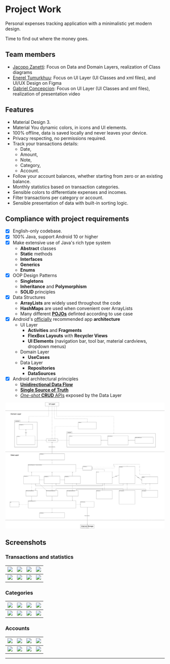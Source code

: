 # Project Work

<!-- General project description -->

Personal expenses tracking application with a minimalistic yet modern design.

Time to find out where the money goes.

## Team members

<!-- Division of work among team members -->

- [Jacopo Zanetti][1]: Focus on Data and Domain Layers, realization of Class diagrams
- [Enerel Tumurkhuu][2]: Focus on UI Layer (UI Classes and xml files), and UI/UX Design on Figma
- [Gabriel Concepcion][3]: Focus on UI Layer (UI Classes and xml files), realization of presentation video

[1]: https://jacza.net/github
[2]: https://github.com/eenerere/
[3]: https://github.com/g-concept999

## Features

<!-- Implemented features -->

- Material Design 3.
- Material You dynamic colors, in icons and UI elements.
- 100% offline, data is saved locally and never leaves your device.
- Privacy respecting, no permissions required.
- Track your transactions details:
  - Date,
  - Amount,
  - Note,
  - Category,
  - Account.
- Follow your account balances, whether starting from zero or an existing balance.
- Monthly statistics based on transaction categories.
- Sensible colors to differentiate expenses and incomes.
- Filter transactions per category or account.
- Sensible presentation of data with built-in sorting logic.

## Compliance with project requirements

- [x] English-only codebase.
- [x] 100% Java, support Android 10 or higher
- [x] Make extensive use of Java's rich type system
  - **Abstract** classes
  - **Static** methods
  - **Interfaces**
  - **Generics**
  - **Enums**
- [x] OOP Design Patterns
  - **Singletons**
  - **Inheritance** and **Polymorphism**
  - **SOLID** principles
- [x] Data Structures
  - **ArrayLists** are widely used throughout the code
  - **HashMaps** are used when convenient over ArrayLists
  - Many different [**POJOs**][4] definted according to use case
- [x] Android's [officially][5] recommended app **architecture**
  - UI Layer
    - **Activities** and **Fragments**
    - **FlexBox Layouts** with **Recycler Views**
    - **UI Elements** (navigation bar, tool bar, material cardviews, dropdown menus)
  - Domain Layer
    - **UseCases**
  - Data Layer
    - **Repositories**
    - **DataSources**
- [x] Android architectural principles
  - [**Unidirectional Data Flow**][7]
  - [**Single Source of Truth**][6]
  - [_One-shot_ **CRUD** APIs][8] exposed by the Data Layer

[4]: https://en.wikipedia.org/wiki/Plain_old_Java_object
[5]: https://developer.android.com/topic/architecture#recommended-app-arch
[6]: https://developer.android.com/topic/architecture/data-layer#source-of-truth
[7]: https://developer.android.com/topic/architecture#unidirectional-data-flow
[8]: https://developer.android.com/topic/architecture/data-layer#expose-apis

[![class diagram](./docs/class-diagram.svg)](https://raw.githubusercontent.com/jaczanet/Expenses/96513d620ee8923b46ea1cc3e5fb685a0398f8eb/docs/class-diagram.svg "Open raw")

## Screenshots

### Transactions and statistics

| ![][31] | ![][19] | ![][18] | ![][17] |
| ------- | ------- | ------- | ------- |
| ![][32] | ![][30] | ![][29] | ![][28] |

### Categories

| ![][15] | ![][13] | ![][14] | ![][16] |
| ------- | ------- | ------- | ------- |
| ![][26] | ![][24] | ![][25] | ![][27] |

### Accounts

| ![][11] | ![][9]  | ![][10] | ![][12] |
| ------- | ------- | ------- | ------- |
| ![][22] | ![][20] | ![][21] | ![][23] |

[9]: docs/screenshots/accounts-dropdown-menu-light.png
[10]: docs/screenshots/accounts-edit-light.png
[11]: docs/screenshots/accounts-fragment-light.png
[12]: docs/screenshots/accounts-transactions-view-light.png
[13]: docs/screenshots/categories-dropdown-menu-light.png
[14]: docs/screenshots/categories-edit-light.png
[15]: docs/screenshots/categories-fragment-light.png
[16]: docs/screenshots/categories-transaction-view-light.png
[17]: docs/screenshots/statistics-activity-light.png
[18]: docs/screenshots/transactions-edit-light.png
[19]: docs/screenshots/transactions-fragment-light.png

---

[20]: docs/screenshots/accounts-dropdown-menu-dark.png
[21]: docs/screenshots/accounts-edit-dark.png
[22]: docs/screenshots/accounts-fragment-dark.png
[23]: docs/screenshots/accounts-transactions-view-dark.png
[24]: docs/screenshots/categories-dropdown-menu-dark.png
[25]: docs/screenshots/categories-edit-dark.png
[26]: docs/screenshots/categories-fragment-dark.png
[27]: docs/screenshots/categories-transaction-view-dark.png
[28]: docs/screenshots/statistics-activity-dark.png
[29]: docs/screenshots/transactions-edit-dark.png
[30]: docs/screenshots/transactions-fragment-dark.png
[31]: docs/screenshots/icon-md3-you-sample-1.png
[32]: docs/screenshots/icon-md3-you-sample-2.png
